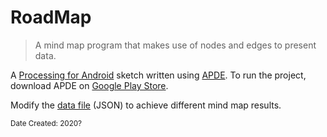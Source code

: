 # RoadMap
> A mind map program that makes use of nodes and edges to present data.

A [Processing for Android](https://android.processing.org/) sketch written using [APDE](https://github.com/Calsign/APDE).
To run the project, download APDE on [Google Play Store](https://play.google.com/store/apps/details?id=com.calsignlabs.apde).

Modify the [data file](/data/data.json) (JSON) to achieve different mind map results.

<sub>Date Created: 2020?</sub>
